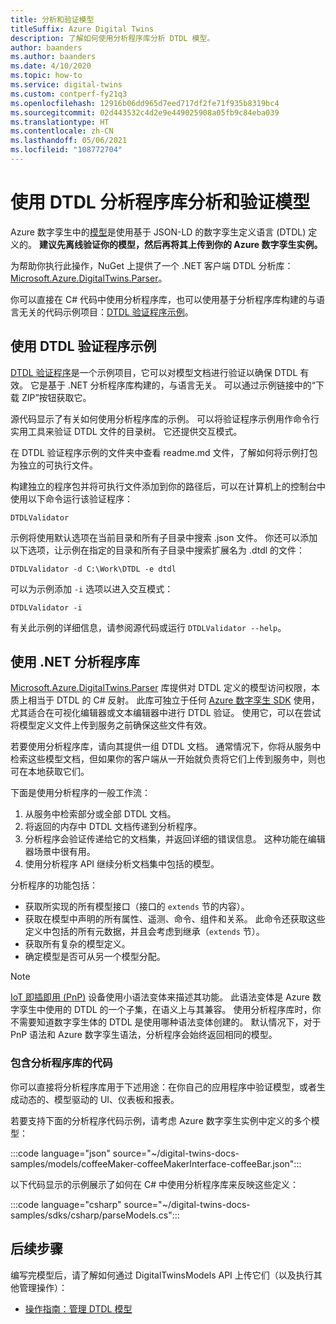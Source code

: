 ```yaml
---
title: 分析和验证模型
titleSuffix: Azure Digital Twins
description: 了解如何使用分析程序库分析 DTDL 模型。
author: baanders
ms.author: baanders
ms.date: 4/10/2020
ms.topic: how-to
ms.service: digital-twins
ms.custom: contperf-fy21q3
ms.openlocfilehash: 12916b06dd965d7eed717df2fe71f935b8319bc4
ms.sourcegitcommit: 02d443532c4d2e9e449025908a05fb9c84eba039
ms.translationtype: HT
ms.contentlocale: zh-CN
ms.lasthandoff: 05/06/2021
ms.locfileid: "108772704"
---
```

# <a name="parse-and-validate-models-with-the-dtdl-parser-library"></a>使用 DTDL 分析程序库分析和验证模型

Azure 数字孪生中的[模型](concepts-models.md)是使用基于 JSON-LD 的数字孪生定义语言 (DTDL) 定义的。 **建议先离线验证你的模型，然后再将其上传到你的 Azure 数字孪生实例。**

为帮助你执行此操作，NuGet 上提供了一个 .NET 客户端 DTDL 分析库：[Microsoft.Azure.DigitalTwins.Parser](https://nuget.org/packages/Microsoft.Azure.DigitalTwins.Parser/)。 

你可以直接在 C# 代码中使用分析程序库，也可以使用基于分析程序库构建的与语言无关的代码示例项目：[DTDL 验证程序示例](/samples/azure-samples/dtdl-validator/dtdl-validator)。

## <a name="use-the-dtdl-validator-sample"></a>使用 DTDL 验证程序示例

[DTDL 验证程序](/samples/azure-samples/dtdl-validator/dtdl-validator)是一个示例项目，它可以对模型文档进行验证以确保 DTDL 有效。 它是基于 .NET 分析程序库构建的，与语言无关。 可以通过示例链接中的“下载 ZIP”按钮获取它。

源代码显示了有关如何使用分析程序库的示例。 可以将验证程序示例用作命令行实用工具来验证 DTDL 文件的目录树。 它还提供交互模式。

在 DTDL 验证程序示例的文件夹中查看 readme.md 文件，了解如何将示例打包为独立的可执行文件。

构建独立的程序包并将可执行文件添加到你的路径后，可以在计算机上的控制台中使用以下命令运行该验证程序：

```cmd/sh
DTDLValidator
```

示例将使用默认选项在当前目录和所有子目录中搜索 .json 文件。 你还可以添加以下选项，让示例在指定的目录和所有子目录中搜索扩展名为 .dtdl 的文件：

```cmd/sh
DTDLValidator -d C:\Work\DTDL -e dtdl 
```

可以为示例添加 `-i` 选项以进入交互模式：

```cmd/sh
DTDLValidator -i
```

有关此示例的详细信息，请参阅源代码或运行 `DTDLValidator --help`。

## <a name="use-the-net-parser-library"></a>使用 .NET 分析程序库 

[Microsoft.Azure.DigitalTwins.Parser](https://nuget.org/packages/Microsoft.Azure.DigitalTwins.Parser/) 库提供对 DTDL 定义的模型访问权限，本质上相当于 DTDL 的 C# 反射。 此库可独立于任何 [Azure 数字孪生 SDK](concepts-apis-sdks.md) 使用，尤其适合在可视化编辑器或文本编辑器中进行 DTDL 验证。 使用它，可以在尝试将模型定义文件上传到服务之前确保这些文件有效。

若要使用分析程序库，请向其提供一组 DTDL 文档。 通常情况下，你将从服务中检索这些模型文档，但如果你的客户端从一开始就负责将它们上传到服务中，则也可在本地获取它们。 

下面是使用分析程序的一般工作流：
1. 从服务中检索部分或全部 DTDL 文档。
2. 将返回的内存中 DTDL 文档传递到分析程序。
3. 分析程序会验证传递给它的文档集，并返回详细的错误信息。 这种功能在编辑器场景中很有用。
4. 使用分析程序 API 继续分析文档集中包括的模型。 

分析程序的功能包括：
* 获取所实现的所有模型接口（接口的 `extends` 节的内容）。
* 获取在模型中声明的所有属性、遥测、命令、组件和关系。 此命令还获取这些定义中包括的所有元数据，并且会考虑到继承（`extends` 节）。
* 获取所有复杂的模型定义。
* 确定模型是否可从另一个模型分配。

> [!NOTE]
> [IoT 即插即用 (PnP)](../iot-pnp/overview-iot-plug-and-play.md) 设备使用小语法变体来描述其功能。 此语法变体是 Azure 数字孪生中使用的 DTDL 的一个子集，在语义上与其兼容。 使用分析程序库时，你不需要知道数字孪生体的 DTDL 是使用哪种语法变体创建的。 默认情况下，对于 PnP 语法和 Azure 数字孪生语法，分析程序会始终返回相同的模型。

### <a name="code-with-the-parser-library"></a>包含分析程序库的代码

你可以直接将分析程序库用于下述用途：在你自己的应用程序中验证模型，或者生成动态的、模型驱动的 UI、仪表板和报表。

若要支持下面的分析程序代码示例，请考虑 Azure 数字孪生实例中定义的多个模型：

:::code language="json" source="~/digital-twins-docs-samples/models/coffeeMaker-coffeeMakerInterface-coffeeBar.json":::

以下代码显示的示例展示了如何在 C# 中使用分析程序库来反映这些定义：

:::code language="csharp" source="~/digital-twins-docs-samples/sdks/csharp/parseModels.cs":::

## <a name="next-steps"></a>后续步骤

编写完模型后，请了解如何通过 DigitalTwinsModels API 上传它们（以及执行其他管理操作）：
* [操作指南：管理 DTDL 模型](how-to-manage-model.md)